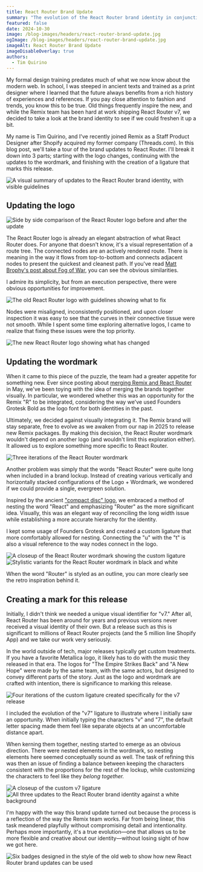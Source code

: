 ```yaml
---
title: React Router Brand Update
summary: "The evolution of the React Router brand identity in conjunction with the release of v7."
featured: false
date: 2024-10-30
image: /blog-images/headers/react-router-brand-update.jpg
ogImage: /blog-images/headers/react-router-brand-update.jpg
imageAlt: React Router Brand Update
imageDisableOverlay: true
authors:
  - Tim Quirino
---
```



My formal design training predates much of what we now know about the modern web. In school, I was steeped in ancient texts and trained as a print designer where I learned that the future always benefits from a rich history of experiences and references. If you pay close attention to fashion and trends, you know this to be true. Old things frequently inspire the new, and while the Remix team has been hard at work shipping React Router v7, we decided to take a look at the brand identity to see if we could freshen it up a bit.

My name is Tim Quirino, and I've recently joined Remix as a Staff Product Designer after Shopify acquired my former company (Threads.com). In this blog post, we'll take a tour of the brand updates to React Router. I'll break it down into 3 parts; starting with the logo changes, continuing with the updates to the wordmark, and finishing with the creation of a ligature that marks this release. 

<img alt="A visual summary of updates to the React Router brand identity, with visible guidelines" src="/blog-images/posts/react-router-brand-update/update-guidelines.png" class="my-8 border rounded-md" />

## Updating the logo

<img alt="Side by side comparison of the React Router logo before and after the update" src="/blog-images/posts/react-router-brand-update/logo-before-and-after.png" class="my-8 border rounded-md" />

The React Router logo is already an elegant abstraction of what React Router does. For anyone that doesn't know, it's a visual representation of a route tree. The connected nodes are an actively rendered route. There is meaning in the way it flows from top-to-bottom and connects adjacent nodes to present the quickest and cleanest path. If you've read [Matt Brophy's post about Fog of War](https://remix.run/blog/fog-of-war), you can see the obvious similarities.

I admire its simplicity, but from an execution perspective, there were obvious opportunities for improvement. 

<img alt="The old React Router logo with guidelines showing what to fix" src="/blog-images/posts/react-router-brand-update/logo-before.png" class="my-8 border rounded-md" />

Nodes were misaligned, inconsistently positioned, and upon closer inspection it was easy to see that the curves in their connective tissue were not smooth. While I spent some time exploring alternative logos, I came to realize that fixing these issues were the top priority.  

<img alt="The new React Router logo showing what has changed" src="/blog-images/posts/react-router-brand-update/logo-after.png" class="my-8 border rounded-md" />

## Updating the wordmark

When it came to this piece of the puzzle, the team had a greater appetite for something new. Ever since posting about [merging Remix and React Router](https://remix.run/blog/merging-remix-and-react-router) in May, we've been toying with the idea of merging the brands together visually. In particular, we wondered whether this was an opportunity for the Remix "R" to be integrated, considering the way we've used Founders Grotesk Bold as the logo font for both identities in the past. 

Ultimately, we decided against visually integrating it. The Remix brand will stay separate, free to evolve as we awaken from our nap in 2025 to release new Remix packages. By making this decision, the React Router wordmark wouldn't depend on another logo (and wouldn't limit this exploration either). It allowed us to explore something more specific to React Router. 

<img alt="Three iterations of the React Router wordmark" src="/blog-images/posts/react-router-brand-update/wordmark-iterations.png" class="my-8 border rounded-md" />

Another problem was simply that the words "React Router" were quite long when included in a brand lockup. Instead of creating various vertically and horizontally stacked configurations of the Logo + Wordmark, we wondered if we could provide a single, evergreen solution.

Inspired by the ancient ["compact disc" logo](https://en.m.wikipedia.org/wiki/File:CDDAlogo.svg), we embraced a method of nesting the word "React" and emphasizing "Router" as the more significant idea. Visually, this was an elegant way of reconciling the long width issue while establishing a more accurate hierarchy for the identity.

I kept some usage of Founders Grotesk and created a custom ligature that more comfortably allowed for nesting. Connecting the "u" with the "t" is also a visual reference to the way nodes connect in the logo.

<img alt="A closeup of the React Router wordmark showing the custom ligature" src="/blog-images/posts/react-router-brand-update/wordmark.png" class="my-8 border rounded-md" />

<img alt="Stylistic variants for the React Router wordmark in black and white" src="/blog-images/posts/react-router-brand-update/wordmark-variants.png" class="my-8 border rounded-md" />

When the word "Router" is styled as an outline, you can more clearly see the retro inspiration behind it.

## Creating a mark for this release

Initially, I didn't think we needed a unique visual identifier for "v7." After all, React Router has been around for years and previous versions never received a visual identity of their own. But a release such as this is significant to millions of React Router projects (and the 5 million line Shopify App) and we take our work very seriously. 

In the world outside of tech, major releases typically get custom treatments. If you have a favorite Metallica logo, it likely has to do with the music they released in that era. The logos for "The Empire Strikes Back" and "A New Hope" were made by the same team, with the same actors, but designed to convey different parts of the story. Just as the logo and wordmark are crafted with intention, there is significance to marking this release.

<img alt="Four iterations of the custom ligature created specifically for the v7 release" src="/blog-images/posts/react-router-brand-update/v7-ligature-iteration.png" class="my-8 border rounded-md" />

I included the evolution of the "v7" ligature to illustrate where I initially saw an opportunity. When initially typing the characters "v" and "7", the default letter spacing made them feel like separate objects at an uncomfortable distance apart. 

When kerning them together, nesting started to emerge as an obvious direction. There were nested elements in the wordmark, so nesting elements here seemed conceptually sound as well. The task of refining this was then an issue of finding a balance between keeping the characters consistent with the proportions for the rest of the lockup, while customizing the characters to feel like they *belong together.*

<img alt="A closeup of the custom v7 ligature" src="/blog-images/posts/react-router-brand-update/v7-ligature.png" class="my-8 border rounded-md" />

<img alt="All three updates to the React Router brand identity against a white background" src="/blog-images/posts/react-router-brand-update/update.png" class="my-8 border rounded-md" />

I'm happy with the way this brand update turned out because the process is a reflection of the way the Remix team works. Far from being linear, this task meandered playfully without compromising detail and intentionality. Perhaps more importantly, it's a true evolution—one that allows us to be more flexible and creative about our identity—without losing sight of how we got here.

<img alt="Six badges designed in the style of the old web to show how new React Router brand updates can be used" src="/blog-images/posts/react-router-brand-update/badges.png" class="my-8 border rounded-md" />